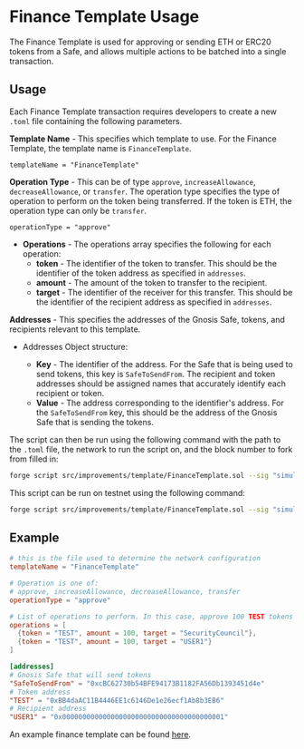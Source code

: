 # Finance Template Usage

The Finance Template is used for approving or sending ETH or ERC20 tokens from a Safe, and allows multiple actions to be batched into a single transaction.

## Usage

Each Finance Template transaction requires developers to create a new `.toml` file containing the following parameters.

**Template Name** - This specifies which template to use. For the Finance Template, the template name is `FinanceTemplate`.

```templateName = "FinanceTemplate"```

**Operation Type** - This can be of type `approve`, `increaseAllowance`, `decreaseAllowance`, or `transfer`. The operation type specifies the type of operation to perform on the token being transferred. If the token is ETH, the operation type can only be `transfer`.

```operationType = "approve"```

- **Operations** - The operations array specifies the following for each operation:
    - **token** - The identifier of the token to transfer. This should be the identifier of the token address as specified in `addresses`.
    - **amount** - The amount of the token to transfer to the recipient.
    - **target** - The identifier of the receiver for this transfer. This should be the identifier of the recipient address as specified in `addresses`.

**Addresses** - This specifies the addresses of the Gnosis Safe, tokens, and recipients relevant to this template.
 
 - Addresses Object structure:
 
    - **Key** - The identifier of the address. For the Safe that is being used to send tokens, this key is `SafeToSendFrom`. The recipient and token addresses should be assigned names that accurately identify each recipient or token.
    - **Value** - The address corresponding to the identifier's address. For the `SafeToSendFrom` key, this should be the address of the Gnosis Safe that is sending the tokens.

The script can then be run using the following command with the path to the `.toml` file, the network to run the script on, and the block number to fork from filled in:

```bash
forge script src/improvements/template/FinanceTemplate.sol --sig "simulateRun(string)" <path-to-finance-template.toml> --rpc-url <task-network> --fork-block-number <pinned-block-number> -vv
```

This script can be run on testnet using the following command:

```bash
forge script src/improvements/template/FinanceTemplate.sol --sig "simulateRun(string)" test/tasks/mock/configs/TestFinanceTemplate.toml --rpc-url sepolia --fork-block-number 7880546 -vvv
```

## Example

```toml
# this is the file used to determine the network configuration
templateName = "FinanceTemplate"

# Operation is one of:
# approve, increaseAllowance, decreaseAllowance, transfer
operationType = "approve"

# List of operations to perform. In this case, approve 100 TEST tokens to be spent by SecurityCouncil and USER1
operations = [
  {token = "TEST", amount = 100, target = "SecurityCouncil"},
  {token = "TEST", amount = 100, target = "USER1"}
]

[addresses]
# Gnosis Safe that will send tokens
"SafeToSendFrom" = "0xcBC62730b54BFE94173B1182FA56Db1393451d4e"
# Token address
"TEST" = "0xBB4daAC11B4446EE1c6146De1e26ecf1Ab8b3EB6"
# Recipient address
"USER1" = "0x0000000000000000000000000000000000000001"
```

An example finance template can be found [here](../../../test/tasks/mock/configs/TestFinanceTemplate.toml).

